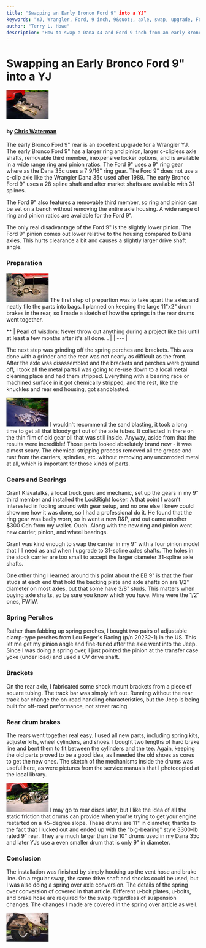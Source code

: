 ```yaml
---
title: "Swapping an Early Bronco Ford 9" into a YJ"
keywords: "YJ, Wrangler, Ford, 9 inch, 9&quot;, axle, swap, upgrade, Ford 9, Bronco"
author: "Terry L. Howe"
description: "How to swap a Dana 44 and Ford 9 inch from an early Bronco into a Jeep Wrangler YJ."
---
```


# Swapping an Early Bronco Ford 9" into a YJ

[![...and rear (note how close the lengths are)](rearcmp_.jpg)](rearcmp.jpg)

#### by [Chris Waterman](mailto:chrisw@off-road.com)

The early Bronco Ford 9" rear is an excellent upgrade for a
Wrangler YJ.  The early Bronco Ford 9" has a larger ring and
pinion, larger c-clipless axle shafts, removable third member,
inexpensive locker options, and is available in a wide range ring
and pinion ratios.  The Ford 9" uses a 9" ring gear where
as the Dana 35c uses a 7 9/16" ring gear.  The Ford 9"
does not use a c-clip axle like the Wrangler Dana 35c used after 1989.
The early Bronco Ford 9" uses a 28 spline shaft and after market
shafts are available with 31 splines.

The Ford 9" also features a removable third member, so ring
and pinion can be set on a bench without removing the entire axle
housing.  A wide range of ring and pinion ratios are available for
the Ford 9".

The only real disadvantage of the Ford 9" is the slightly lower
pinion.  The Ford 9" pinion comes out lower relative to the
housing compared to Dana axles.  This hurts clearance a bit and
causes a slightly larger drive shaft angle.

### Preparation

[![Rear end parts after tear-down.  Nice shade of green, eh?](rearprt_.jpg)](rearprt.jpg)
The first step of prepartion was to take apart the axles and neatly
file the parts into bags.  I planned on keeping the large
11"x2" drum brakes in the rear, so I made a sketch of
how the springs in the rear drums went together.

**
| Pearl of wisdom: Never throw out anything during a project like
this until at least a few months after it's all done.
. |
| --- |

The next step was grinding off the spring perches and brackets.
This was done with a grinder and the rear was not nearly as difficult
as the front.  After the axle was disassembled and the brackets
and perches were ground off, I took all the metal parts
I was going to re-use down to a local metal cleaning place and had them
stripped. Everything with a bearing race or machined surface in it
got chemically stripped, and the rest, like the knuckles and rear end
housing, got sandblasted.

[![Fresh from the cleaners](clean_.jpg)](clean.jpg)
I wouldn't recommend the sand blasting, it took a long time
to get all that bloody grit out of the axle tubes.  It collected in
there on the thin film of old gear oil that was still inside. Anyway,
aside from that the results were incredible! Those parts looked
absolutely brand new - it was almost scary. The chemical stripping
process removed all the grease and rust from the carriers, spindles,
etc. without removing any uncorroded metal at all, which is important
for those kinds of parts.

### Gears and Bearings

Grant Klavatalks, a local truck guru and mechanic, set up the gears
in my 9" third member and installed the LockRight locker. A that
point I wasn't interested in fooling around with gear setup, and
no one else I knew could show me how it was done, so I had a
professional do it. He found that the ring gear was badly worn,
so in went a new R&P, and out came another $300 Cdn from my
wallet. Ouch.  Along with the new ring and pinion went new carrier,
pinion, and wheel bearings.

Grant was kind enough to swap the carrier in my 9" with a
four pinion model that I'll need as and when I upgrade to 31-spline
axles shafts.  The holes in the stock carrier are too small to
accept the larger diameter 31-spline axle shafts.

One other thing I learned around this point about the EB 9"
is that the four studs at each end that hold the backing plate and axle
shafts on are 1/2" diameter on most axles, but that some have 3/8"
studs. This matters when buying axle shafts, so be sure you know
which you have.  Mine were the 1/2" ones, FWIW.

### Spring Perches

Rather than fabbing up spring perches, I bought two pairs of
adjustable clamp-type perches from Lou Feger's Racing
(p/n 20232-1) in the US. This let me get my pinion angle and
fine-tuned after the axle went into the Jeep.  Since I was
doing a spring over, I just pointed the pinion at the transfer
case yoke (under load) and used a CV drive shaft.

### Brackets

On the rear axle, I fabricated some shock mount brackets from
a piece of square tubing.  The track bar was simply left out.
Running without the rear track bar change the on-road handling
characteristics,
but the Jeep is being built for off-road performance, not
street racing.

### Rear drum brakes

The rears went together real easy. I used all new parts,
including spring kits, adjuster kits, wheel cylinders, and shoes.
I bought two lengths of hard brake line and bent them to fit between
the cylinders and the tee.  Again, keeping the old parts proved to
be a good idea, as I needed the old shoes as cores to get the new
ones. The sketch of the mechanisms inside the drums was useful here,
as were pictures from the service manuals that I photocopied at
the local library.

[![New 11" drums vs. old YJ 10" drums](rearbrk_.jpg)](rearbrk.jpg)
I may go to rear discs later, but I like the idea of all the static
friction that drums can provide when you're trying to get your engine
restarted on a 45-degree slope. These drums are 11" in diameter, thanks
to the fact that I lucked out and ended up with the "big-bearing" style
3300-lb rated 9" rear.  They are much larger than the 10" drums used
in my Dana 35c and later YJs use a even smaller drum that is only 9"
in diameter.

### Conclusion

The installation was finished by simply hooking up the vent hose
and brake line.  On a regular swap, the same drive shaft and shocks
could be used, but I was also doing a spring over axle conversion.
The details of the spring over conversion of covered in that
article.  Different u-bolt plates, u-bolts, and brake hose
are required for the swap regardless of suspension changes.
The changes I made are covered in the spring over article as well.

[![Rear shock bracket and driveshaft detail](rrshaft_.jpg)](rrshaft.jpg)